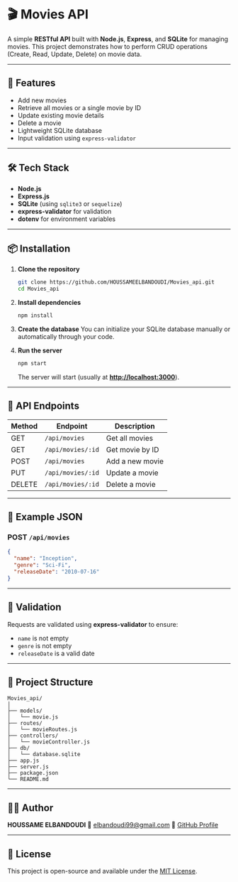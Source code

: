 # 🎬 Movies API

A simple **RESTful API** built with **Node.js**, **Express**, and **SQLite** for managing movies.
This project demonstrates how to perform CRUD operations (Create, Read, Update, Delete) on movie data.

---

## 🚀 Features

* Add new movies
* Retrieve all movies or a single movie by ID
* Update existing movie details
* Delete a movie
* Lightweight SQLite database
* Input validation using `express-validator`

---

## 🛠️ Tech Stack

* **Node.js**
* **Express.js**
* **SQLite** (using `sqlite3` or `sequelize`)
* **express-validator** for validation
* **dotenv** for environment variables

---

## 📦 Installation

1. **Clone the repository**

   ```bash
   git clone https://github.com/HOUSSAMEELBANDOUDI/Movies_api.git
   cd Movies_api
   ```

2. **Install dependencies**

   ```bash
   npm install
   ```

3. **Create the database**
   You can initialize your SQLite database manually or automatically through your code.

4. **Run the server**

   ```bash
   npm start
   ```

   The server will start (usually at **[http://localhost:3000](http://localhost:3000)**).

---

## 🔗 API Endpoints

| Method | Endpoint          | Description     |
| ------ | ----------------- | --------------- |
| GET    | `/api/movies`     | Get all movies  |
| GET    | `/api/movies/:id` | Get movie by ID |
| POST   | `/api/movies`     | Add a new movie |
| PUT    | `/api/movies/:id` | Update a movie  |
| DELETE | `/api/movies/:id` | Delete a movie  |

---

## 🧩 Example JSON

### POST `/api/movies`

```json
{
  "name": "Inception",
  "genre": "Sci-Fi",
  "releaseDate": "2010-07-16"
}
```

---

## 🧪 Validation

Requests are validated using **express-validator** to ensure:

* `name` is not empty
* `genre` is not empty
* `releaseDate` is a valid date

---

## 📁 Project Structure

```
Movies_api/
│
├── models/
│   └── movie.js
├── routes/
│   └── movieRoutes.js
├── controllers/
│   └── movieController.js
├── db/
│   └── database.sqlite
├── app.js
├── server.js
├── package.json
└── README.md
```

---

## 🧑‍💻 Author

**HOUSSAME ELBANDOUDI**
📧 [elbandoudi99@gmail.com](mailto:elbandoudi99@gmail.com)
🔗 [GitHub Profile](https://github.com/HOUSSAMEELBANDOUDI)

---

## 🪪 License

This project is open-source and available under the [MIT License](LICENSE).
